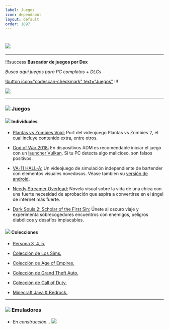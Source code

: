 ```yaml
---
label: Juegos
icon: dependabot
layout: default
order: 1897
---
```


# ![](https://i.postimg.cc/3R53SB35/banner-items-lcdh-1.png)

---


!!!success **Buscador de juegos por Dex**

*Busca aquí juegos para PC completos + DLCs*

[!button icon="codescan-checkmark" text="Juegos"](https://tiny.cc/noirpc)
!!!

![](https://i.postimg.cc/TYNN9ZW6/Proyecto-nuevo-22.png)

---

### ![](https://i.postimg.cc/fyHqs50r/Proyecto-nuevo-2.png) **Juegos**


#### ![](https://i.postimg.cc/s2DT9mVX/Proyecto-nuevo-5.png) Individuales


- [Plantas vs Zombies Void:](https://gamejolt.com/games/Xuwugames_PVZ_Void/714049) Port del videojuego Plantas vs Zombies 2, el cual incluye contenido extra, entre otros.


- [God of War 2018:](https://www.mediafire.com/file/9p2wvvx6rghx3gy/6oW2O18.rar) En dispositivos ADM es recomendable iniciar el juego con un [launcher Vulkan](https://www.nexusmods.com/godofwar/mods/20). Si tu PC detecta algo malicioso, son falsos positivos. 


- [VA-11 HALL-A:](https://www.mediafire.com/folder/70c92n0qz1wzi/VA-11-HALL-A) Un videojuego de simulación independiente de bartender con elementos visuales novedosos. Véase también su [versión de android](https://lcdh.tech/móviles/m-android/#individuales).


- [Needy Streamer Overload:](https://www.mediafire.com/file/u22rammht0klptf/Needy+Streamer+Overload.rar/file) Novela visual sobre la vida de una chica con una fuerte necesidad de aprobación que aspira a convertirse en el ángel de internet más fuerte.


- [Dark Souls 2: Scholar of the First Sin:](https://www.mediafire.com/file/5v1twvcsmqa6igs/DS2-S0TF5.rar?dkey=ut5zrugjis9&r=1843) Únete al oscuro viaje y experimenta sobrecogedores encuentros con enemigos, peligros diabólicos y desafíos implacables.


#### ![](https://i.postimg.cc/s2DT9mVX/Proyecto-nuevo-5.png) Colecciones


- [Persona 3, 4, 5.](https://drive.google.com/drive/u/0/mobile/folders/1jbHCvCk0GeVN3a3kPx8VU0fOQ3ciJyYs)


- [Colección de Los Sims.](https://noiroom.tech/Escritorio/e-juegos#coleccion-los-sims)


- [Colección de Age of Empires.](https://noiroom.tech/Escritorio/e-juegos#coleccion-age-of-empires)


- [Colección de Grand Theft Auto.](https://noiroom.tech/Escritorio/e-juegos#coleccion-gta)


- [Colección de Call of Duty.](https://noiroom.tech/Escritorio/e-juegos#coleccion-call-of-duty)


- [Minecraft Java & Bedrock.](https://noiroom.tech/Tutoriales/minecraft)


---

### ![](https://i.postimg.cc/fyHqs50r/Proyecto-nuevo-2.png) **Emuladores**

- *En construcción... ![](https://images-ext-1.discordapp.net/external/4YQiWQevguiDbfOGmq5orfGp-lMulNDAHYaXL-aHh5M/https/i.imgur.com/tFp98Tp.png?width=31&height=31)*


